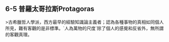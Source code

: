 
## 6-5 普羅太哥拉斯Protagoras

\>古希臘哲人學派，西方最早的經驗知識論主義者；認為各種事物的真相如同個人所見，難有客觀的是非標準。\`人為萬物的尺度\`除了個人的感覺和反省外，無所謂的客觀真理。

